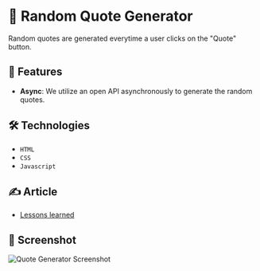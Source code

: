 # 📃 Random Quote Generator
 
Random quotes are generated everytime a user clicks on the "Quote" button.

## 🚀 Features

- **Async**: We utilize an open API asynchronously to generate the random quotes.

## 🛠️ Technologies

- `HTML`
- `CSS`
- `Javascript`

## ✍️ Article

- [Lessons learned]()

## 📸 Screenshot

![Quote Generator Screenshot]()
